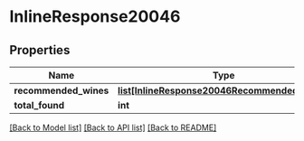 # InlineResponse20046

## Properties
Name | Type | Description | Notes
------------ | ------------- | ------------- | -------------
**recommended_wines** | [**list[InlineResponse20046RecommendedWines]**](InlineResponse20046RecommendedWines.md) |  | 
**total_found** | **int** |  | 

[[Back to Model list]](../README.md#documentation-for-models) [[Back to API list]](../README.md#documentation-for-api-endpoints) [[Back to README]](../README.md)


